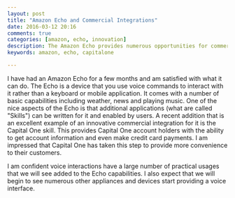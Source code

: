 ```yaml
---
layout: post
title: "Amazon Echo and Commercial Integrations"
date: 2016-03-12 20:16
comments: true
categories: [amazon, echo, innovation]
description: The Amazon Echo provides numerous opportunities for commercial integrations
keywords: amazon, echo, capitalone

---
```

I have had an Amazon Echo for a few months and am satisfied with what it can do.
The Echo is a device that you use voice commands to interact with it rather than a keyboard or mobile application.
It comes with a number of basic capabilities including weather, news and playing music.
One of the nice aspects of the Echo is that additional applications (what are called "Skills") can be written for it and enabled by users.
A recent addition that is an excellent example of an innovative commercial integration for it is the Capital One skill.
This provides Capital One account holders with the ability to get account information and even make credit card payments.
I am impressed that Capital One has taken this step to provide more convenience to their customers.

I am confident voice interactions have a large number of practical usages that we will see added to the Echo capabilities. I also expect that we will begin to see numerous other appliances and devices start providing a voice interface.